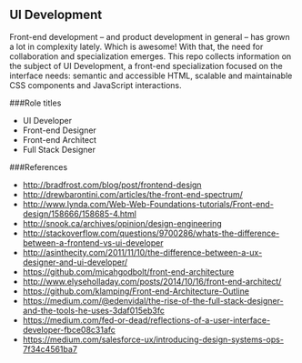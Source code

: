 ## UI Development

Front-end development – and product development in general – has grown a lot in complexity lately. Which is awesome!
With that, the need for collaboration and specialization emerges. This repo collects information on the subject of UI Development, a front-end specialization focused on the interface needs: semantic and accessible HTML, scalable and maintainable CSS components and JavaScript interactions.

###Role titles
- UI Developer
- Front-end Designer
- Front-end Architect
- Full Stack Designer

###References
- http://bradfrost.com/blog/post/frontend-design
- http://drewbarontini.com/articles/the-front-end-spectrum/
- http://www.lynda.com/Web-Web-Foundations-tutorials/Front-end-design/158666/158685-4.html
- http://snook.ca/archives/opinion/design-engineering
- http://stackoverflow.com/questions/9700286/whats-the-difference-between-a-frontend-vs-ui-developer
- http://asinthecity.com/2011/11/10/the-difference-between-a-ux-designer-and-ui-developer/
- https://github.com/micahgodbolt/front-end-architecture
- http://www.elyseholladay.com/posts/2014/10/16/front-end-architect/
- https://github.com/klamping/Front-end-Architecture-Outline
- https://medium.com/@edenvidal/the-rise-of-the-full-stack-designer-and-the-tools-he-uses-3daf015eb3fc
- https://medium.com/fed-or-dead/reflections-of-a-user-interface-developer-fbce08c31afc
- https://medium.com/salesforce-ux/introducing-design-systems-ops-7f34c4561ba7
